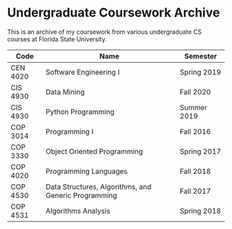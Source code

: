# Undergraduate Coursework Archive

This is an archive of my coursework from various undergraduate CS courses at Florida State University.

Code | Name | Semester
---|---|---
CEN 4020 | Software Engineering I | Spring 2019
CIS 4930 | Data Mining | Fall 2020
CIS 4930 | Python Programming | Summer 2019
COP 3014 | Programming I | Fall 2016
COP 3330 | Object Oriented Programming | Spring 2017
COP 4020 | Programming Languages | Fall 2018
COP 4530 | Data Structures, Algorithms, and Generic Programming | Fall 2017
COP 4531 | Algorithms Analysis | Spring 2018
